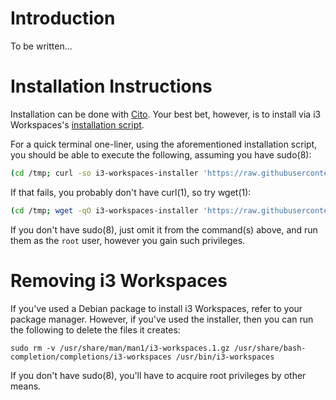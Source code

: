 # Introduction

To be written...

# Installation Instructions

Installation can be done with [Cito](https://github.com/terminalforlife/Extra/blob/master/source/cito). Your best bet, however, is to install via i3 Workspaces's [installation script](https://github.com/terminalforlife/PerlProjects/blob/master/source/i3-workspaces/i3-workspaces-installer).

For a quick terminal one-liner, using the aforementioned installation script, you should be able to execute the following, assuming you have sudo(8):

```sh
(cd /tmp; curl -so i3-workspaces-installer 'https://raw.githubusercontent.com/terminalforlife/PerlProjects/master/source/i3-workspaces/i3-workspaces-installer' && sudo \sh i3-workspaces-installer; rm i3-workspaces-installer)
```

If that fails, you probably don't have curl(1), so try wget(1):

```sh
(cd /tmp; wget -qO i3-workspaces-installer 'https://raw.githubusercontent.com/terminalforlife/PerlProjects/master/source/i3-workspaces/i3-workspaces-installer' && sudo \sh i3-workspaces-installer; rm i3-workspaces-installer)
```

If you don't have sudo(8), just omit it from the command(s) above, and run them as the `root` user, however you gain such privileges.

# Removing i3 Workspaces

If you've used a Debian package to install i3 Workspaces, refer to your package manager. However, if you've used the installer, then you can run the following to delete the files it creates:

```
sudo rm -v /usr/share/man/man1/i3-workspaces.1.gz /usr/share/bash-completion/completions/i3-workspaces /usr/bin/i3-workspaces
```

If you don't have sudo(8), you'll have to acquire root privileges by other means.
